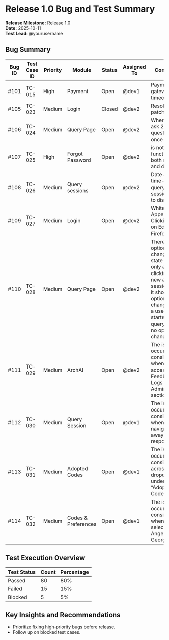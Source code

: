 # Release 1.0 Bug and Test Summary

**Release Milestone:** Release 1.0  
**Date:** 2025-10-11  
**Test Lead:** @yourusername  

## Bug Summary

| Bug ID | Test Case ID | Priority | Module | Status | Assigned To | Comments |
|--------|--------------|----------|--------|--------|-------------|----------|
| #101   | TC-015       | High     | Payment| Open   | @dev1       | Payment gateway timeout |
| #105   | TC-023       | Medium   | Login  | Closed | @dev2       | Resolved in patch 3.0.1 |
| #106   | TC-024       | Medium   | Query Page  | Open | @dev2       | When users ask 2–3 questions at once |
| #107   | TC-025       | High   | Forgot Password  | Open | @dev2       | is not functioning on both mobile and desktop |
| #108   | TC-026       | Medium   | Query sessions  | Open | @dev2       | Date and time-based query sessions fail to display |
| #109   | TC-027       | Medium   | Login  | Open | @dev2       | White Screen Appears After Clicking Login on Edge and Firefox |
| #110   | TC-028       | Medium   | Query Page  | Open | @dev2       | There is no option to change the state names; only after clicking the new advisory session does it show the option to change. But if a user has started a query, there is no option to change it |
| #111   | TC-029       | Medium   | ArchAI  | Open | @dev2       | The issue occurs consistently when accessing Feedback Logs from the Administration section. |
| #112   | TC-030       | Medium     | Query Session| Open   | @dev1       | The issue occurs consistently when navigating away mid-response. |
| #113   | TC-031       | Medium     | Adopted Codes |Open   | @dev1       | The issue occurs consistently across all dropdowns under “Adopted Codes.” |
| #114   | TC-032       | Medium     | Codes & Preferences| Open   | @dev1       | The issue occurs consistently when selecting Los Angeles or Georgia. |

## Test Execution Overview

| Test Status | Count | Percentage |
|-------------|-------|------------|
| Passed      | 80    | 80%        |
| Failed      | 15    | 15%        |
| Blocked     | 5     | 5%         |

## Key Insights and Recommendations

- Prioritize fixing high-priority bugs before release.
- Follow up on blocked test cases.
